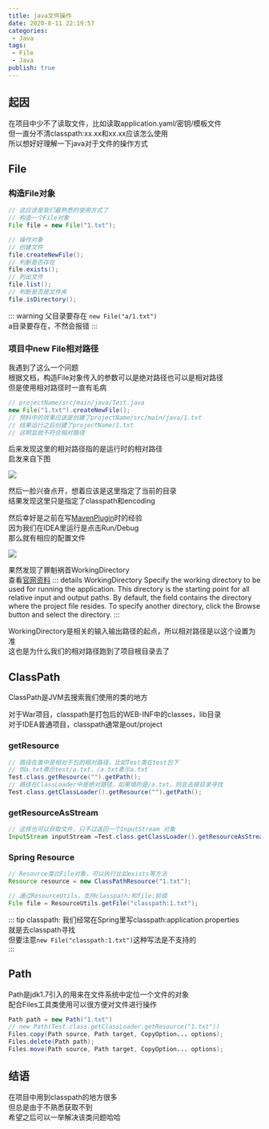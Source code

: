 ```yaml
---    
title: java文件操作
date: 2020-8-11 22:19:57   
categories:    
 - Java    
tags:    
 - File
 - Java
publish: true    
---    
```


## 起因

在项目中少不了读取文件，比如读取application.yaml/密钥/模板文件  
但一直分不清classpath:xx.xx和xx.xx应该怎么使用  
所以想好好理解一下java对于文件的操作方式  

## File

### 构造File对象
```java
// 这应该是我们最熟悉的使用方式了
// 构造一个File对象
File file = new File("1.txt");

// 操作对象
// 创建文件
file.createNewFile();
// 判断是否存在
file.exists();
// 列出文件
file.list();
// 判断是否是文件夹
file.isDirectory();
```


::: warning 父目录要存在
`new File("a/1.txt")`  
a目录要存在，不然会报错
:::

### 项目中new File相对路径

我遇到了这么一个问题  
根据文档，构造File对象传入的参数可以是绝对路径也可以是相对路径  
但是使用相对路径时一直有毛病  
```java
// projectName/src/main/java/Test.java
new File("1.txt").createNewFile();
// 预料中的效果应该是创建了projectName/src/main/java/1.txt
// 结果运行之后创建了projectName/1.txt
// 这明显就不符合相对路径
```

后来发现这里的相对路径指的是运行时的相对路径  
启发来自下图

<img src="https://ikaros-picture.oss-cn-shenzhen.aliyuncs.com/typora/Ikaros/20200811171343.png">

然后一脸兴奋点开，想着应该是这里指定了当前的目录  
结果发现这里只是指定了classpath和encoding  

然后幸好是之前在写[MavenPlugin](http://blog.ikarosx.cn/docs/views/Web/2020/08/MavenPlugin.html)时的经验  
因为我们在IDEA里运行是点击Run/Debug  
那么就有相应的配置文件  

<img src="https://ikaros-picture.oss-cn-shenzhen.aliyuncs.com/typora/Ikaros/20200811171836.png">

果然发现了罪魁祸首WorkingDirectory  
查看[官网资料](https://www.jetbrains.com/help/idea/run-debug-configuration-java-scratch.html)
::: details WorkingDirectory
Specify the working directory to be used for running the application. This directory is the starting point for all relative input and output paths. By default, the field contains the directory where the project file resides. To specify another directory, click the Browse button and select the directory.
:::

WorkingDirectory是相关的输入输出路径的起点，所以相对路径是以这个设置为准  
这也是为什么我们的相对路径跑到了项目根目录去了

## ClassPath

ClassPath是JVM去搜索我们使用的类的地方

对于War项目，classpath是打包后的WEB-INF中的classes，lib目录  
对于IDEA普通项目，classpath通常是out/project  

### getResource

```java
// 路径在类中是相对于包的相对路径，比如Test类在test包下
// 则a.txt表示test/a.txt，/a.txt表示a.txt
Test.class.getResource("").getPath();
// 路径在ClassLoader中是绝对路径，如果填的是/a.txt，则会去根目录寻找
Test.class.getClassLoader().getResource("").getPath();
```

### getResourceAsStream

```java
// 这样也可以获取文件，只不过返回一个InputStream 对象
InputStream inputStream =Test.class.getClassLoader().getResourceAsStream("");
```

### Spring Resource

```java
// Resource类比File对象，可以执行比如exists等方法
Resource resource = new ClassPathResource("1.txt");

// 通过ResourceUtils，支持classpath:和file:前缀
File file = ResourceUtils.getFile("classpath:1.txt");
```

::: tip classpath:
我们经常在Spring里写classpath:application.properties  
就是去classpath寻找  
但要注意`new File("classpath:1.txt")`这种写法是不支持的  
:::

## Path

Path是jdk1.7引入的用来在文件系统中定位一个文件的对象  
配合Files工具类使用可以很方便对文件进行操作  
```java
Path path = new Path("1.txt")
// new Path(Test.class.getClassLoader.getResource("1.txt"))
Files.copy(Path source, Path target, CopyOption... options);
Files.delete(Path path);
Files.move(Path source, Path target, CopyOption... options);
```

## 结语
在项目中用到classpath的地方很多  
但总是由于不熟悉获取不到  
希望之后可以一举解决该类问题哈哈

